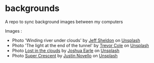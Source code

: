 # backgrounds

A repo to sync background images between my computers

Images :

- Photo 'Winding river under clouds' by [Jeff Sheldon](https://unsplash.com/photos/oOFrXiz8-0A?utm_source=unsplash&utm_medium=referral&utm_content=creditCopyText) on [Unsplash](https://unsplash.com/?utm_source=unsplash&utm_medium=referral&utm_content=creditCopyText)
- Photo 'The light at the end of the tunnel' by [Trevor Cole](https://unsplash.com/photos/IdYeC0NqNls?utm_source=unsplash&utm_medium=referral&utm_content=creditCopyText) on [Unsplash](https://unsplash.com/photos/5hvn-2WW6rY?utm_source=unsplash&utm_medium=referral&utm_content=creditCopyText)
- Photo [Lost in the clouds](https://unsplash.com/photos/XnDQ9uXILRE) by [Joshua Earle](https://unsplash.com/photos/XnDQ9uXILRE?utm_source=unsplash&utm_medium=referral&utm_content=creditCopyText) on [Unsplash](https://unsplash.com/?utm_source=unsplash&utm_medium=referral&utm_content=creditCopyText)
- Photo [Super Crescent](https://unsplash.com/photos/PL01SXCojmM) by [Justin Novello](https://unsplash.com/photos/PL01SXCojmM?utm_source=unsplash&utm_medium=referral&utm_content=creditCopyText) on [Unsplash](https://unsplash.com/?utm_source=unsplash&utm_medium=referral&utm_content=creditCopyText)
